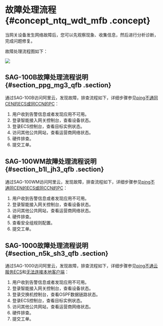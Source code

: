 # 故障处理流程 {#concept_ntq_wdt_mfb .concept}

当网关设备发生网络故障后，您可以先观察现象、收集信息，然后进行分析诊断，完成问题修复。

故障处理流程图如下：

![](http://static-aliyun-doc.oss-cn-hangzhou.aliyuncs.com/assets/img/23916/154755061113854_zh-CN.png)

## SAG-100B故障处理流程说明 {#section_ppg_mg3_qfb .section}

通过SAG-100B访问阿里云，发现故障，排查流程如下，详细步骤参见[ping不通同CEN的ECS或同CCN的PC](cn.zh-CN/故障处理/设备和云的连通性故障（SAG-100WM）/ping不通同CEN的ECS或同CCN的PC.md#)：

1.  用户收到告警信息或者发现应用不可用。
2.  登录智能接入网关控制台，查看设备状态。
3.  登录ECS控制台，查看目标实例状态。
4.  访问其他公共网站，查看运营商网络状态。
5.  硬件排查。
6.  提交工单。

## SAG-100WM故障处理流程说明 {#section_b1l_jh3_qfb .section}

通过SAG-100WM访问阿里云，发现故障，排查流程如下，详细步骤参见[ping不通同CEN的ECS或同CCN的PC](cn.zh-CN/故障处理/设备和云的连通性故障（SAG-100WM）/ping不通同CEN的ECS或同CCN的PC.md#)：

1.  用户收到告警信息或者发现应用不可用。
2.  登录智能接入网关控制台，查看设备状态。
3.  访问其他公共网站，查看运营商网络状态。
4.  硬件排查。
5.  查看安全组规则配置。
6.  提交工单。

## SAG-1000故障处理流程说明 {#section_n5k_sh3_qfb .section}

通过SAG-1000访问阿里云，发现故障，排查流程如下，详细步骤参见[ping不通云服务ECS](cn.zh-CN/故障处理/设备和云的连通性故障（SAG-1000）/ping不通云服务ECS.md#)和[无法连接本地客户端](cn.zh-CN/故障处理/设备和云的连通性故障（SAG-1000）/无法连接本地客户端.md#)：

1.  用户收到告警信息或者发现应用不可用。
2.  登录智能接入网关控制台，查看设备状态。
3.  登录交换机控制台，查看OSPF数据链路状态。
4.  登录ECS控制台，查看目标实例状态。
5.  访问其他公共网站，查看运营商网络状态。
6.  硬件排查。
7.  提交工单。


